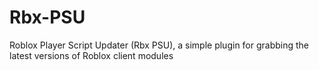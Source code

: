 # Rbx-PSU
Roblox Player Script Updater (Rbx PSU), a simple plugin for grabbing the latest versions of Roblox client modules
